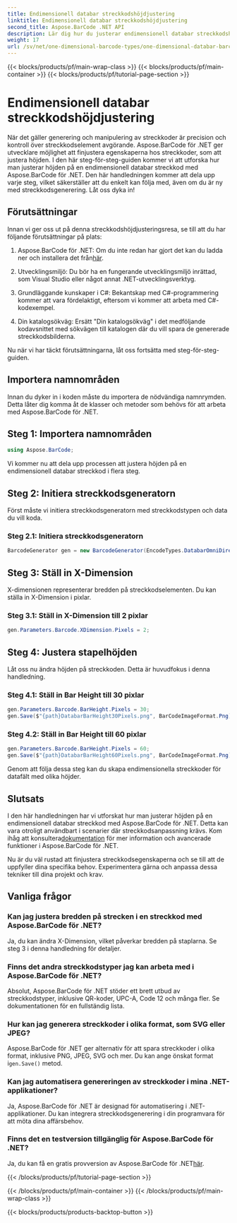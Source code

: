 ```yaml
---
title: Endimensionell databar streckkodshöjdjustering
linktitle: Endimensionell databar streckkodshöjdjustering
second_title: Aspose.BarCode .NET API
description: Lär dig hur du justerar endimensionell databar streckkodshöjd med Aspose.BarCode för .NET. Skapa anpassade streckkoder i några enkla steg. Utforska kraften med streckkodsanpassning.
weight: 17
url: /sv/net/one-dimensional-barcode-types/one-dimensional-databar-barcode-height-adjustment/
---
```


{{< blocks/products/pf/main-wrap-class >}}
{{< blocks/products/pf/main-container >}}
{{< blocks/products/pf/tutorial-page-section >}}

# Endimensionell databar streckkodshöjdjustering


När det gäller generering och manipulering av streckkoder är precision och kontroll över streckkodselement avgörande. Aspose.BarCode för .NET ger utvecklare möjlighet att finjustera egenskaperna hos streckkoder, som att justera höjden. I den här steg-för-steg-guiden kommer vi att utforska hur man justerar höjden på en endimensionell databar streckkod med Aspose.BarCode för .NET. Den här handledningen kommer att dela upp varje steg, vilket säkerställer att du enkelt kan följa med, även om du är ny med streckkodsgenerering. Låt oss dyka in!

## Förutsättningar

Innan vi ger oss ut på denna streckkodshöjdjusteringsresa, se till att du har följande förutsättningar på plats:

1.  Aspose.BarCode för .NET: Om du inte redan har gjort det kan du ladda ner och installera det från[här](https://releases.aspose.com/barcode/net/).

2. Utvecklingsmiljö: Du bör ha en fungerande utvecklingsmiljö inrättad, som Visual Studio eller något annat .NET-utvecklingsverktyg.

3. Grundläggande kunskaper i C#: Bekantskap med C#-programmering kommer att vara fördelaktigt, eftersom vi kommer att arbeta med C#-kodexempel.

4. Din katalogsökväg: Ersätt "Din katalogsökväg" i det medföljande kodavsnittet med sökvägen till katalogen där du vill spara de genererade streckkodsbilderna.

Nu när vi har täckt förutsättningarna, låt oss fortsätta med steg-för-steg-guiden.

## Importera namnområden

Innan du dyker in i koden måste du importera de nödvändiga namnrymden. Detta låter dig komma åt de klasser och metoder som behövs för att arbeta med Aspose.BarCode för .NET.

## Steg 1: Importera namnområden
```csharp
using Aspose.BarCode;
```

Vi kommer nu att dela upp processen att justera höjden på en endimensionell databar streckkod i flera steg.

## Steg 2: Initiera streckkodsgeneratorn

Först måste vi initiera streckkodsgeneratorn med streckkodstypen och data du vill koda.

### Steg 2.1: Initiera streckkodsgeneratorn
```csharp
BarcodeGenerator gen = new BarcodeGenerator(EncodeTypes.DatabarOmniDirectional, "(01)12345678901231");
```

## Steg 3: Ställ in X-Dimension

X-dimensionen representerar bredden på streckkodselementen. Du kan ställa in X-Dimension i pixlar.

### Steg 3.1: Ställ in X-Dimension till 2 pixlar
```csharp
gen.Parameters.Barcode.XDimension.Pixels = 2;
```

## Steg 4: Justera stapelhöjden

Låt oss nu ändra höjden på streckkoden. Detta är huvudfokus i denna handledning.

### Steg 4.1: Ställ in Bar Height till 30 pixlar
```csharp
gen.Parameters.Barcode.BarHeight.Pixels = 30;
gen.Save($"{path}DatabarBarHeight30Pixels.png", BarCodeImageFormat.Png);
```

### Steg 4.2: Ställ in Bar Height till 60 pixlar
```csharp
gen.Parameters.Barcode.BarHeight.Pixels = 60;
gen.Save($"{path}DatabarBarHeight60Pixels.png", BarCodeImageFormat.Png);
```

Genom att följa dessa steg kan du skapa endimensionella streckkoder för datafält med olika höjder.

## Slutsats

 I den här handledningen har vi utforskat hur man justerar höjden på en endimensionell databar streckkod med Aspose.BarCode för .NET. Detta kan vara otroligt användbart i scenarier där streckkodsanpassning krävs. Kom ihåg att konsultera[dokumentation](https://reference.aspose.com/barcode/net/) för mer information och avancerade funktioner i Aspose.BarCode för .NET.

Nu är du väl rustad att finjustera streckkodsegenskaperna och se till att de uppfyller dina specifika behov. Experimentera gärna och anpassa dessa tekniker till dina projekt och krav.

## Vanliga frågor

### Kan jag justera bredden på strecken i en streckkod med Aspose.BarCode för .NET?
Ja, du kan ändra X-Dimension, vilket påverkar bredden på staplarna. Se steg 3 i denna handledning för detaljer.

### Finns det andra streckkodstyper jag kan arbeta med i Aspose.BarCode för .NET?
Absolut, Aspose.BarCode för .NET stöder ett brett utbud av streckkodstyper, inklusive QR-koder, UPC-A, Code 12 och många fler. Se dokumentationen för en fullständig lista.

### Hur kan jag generera streckkoder i olika format, som SVG eller JPEG?
 Aspose.BarCode för .NET ger alternativ för att spara streckkoder i olika format, inklusive PNG, JPEG, SVG och mer. Du kan ange önskat format i`gen.Save()` metod.

### Kan jag automatisera genereringen av streckkoder i mina .NET-applikationer?
Ja, Aspose.BarCode för .NET är designad för automatisering i .NET-applikationer. Du kan integrera streckkodsgenerering i din programvara för att möta dina affärsbehov.

### Finns det en testversion tillgänglig för Aspose.BarCode för .NET?
 Ja, du kan få en gratis provversion av Aspose.BarCode för .NET[här](https://releases.aspose.com/).

{{< /blocks/products/pf/tutorial-page-section >}}

{{< /blocks/products/pf/main-container >}}
{{< /blocks/products/pf/main-wrap-class >}}

{{< blocks/products/products-backtop-button >}}
